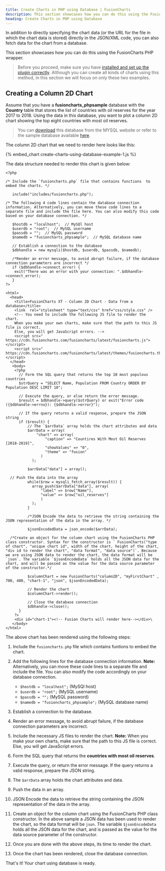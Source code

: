 ```yaml
---
title: Create Charts in PHP using Database | FusionCharts
description: This section showcases how you can do this using the FusionCharts PHP wrapper.
heading: Create Charts in PHP using Database
---
```


In addition to directly specifying the chart data (or the URL for the file in which the chart data is stored) directly in the JSON/XML code, you can also fetch data for the chart from a database.

This section showcases how you can do this using the FusionCharts PHP wrapper.

> Before you proceed, make sure you have [installed and set up the plugin correctly](/getting-started/php/your-first-chart-using-php). Although you can create all kinds of charts using this method, in this section we will focus on only these two examples.

## Creating a Column 2D Chart

Assume that you have a __fusioncharts_phpsample__ database with the __Country__ table that stores the list of countries with oil reserves for the year 2017 to 2018. Using the data in this database, you want to plot a column 2D chart showing the top eight countries with most oil reserves.

> You can [download](http://dev.mysql.com/doc/index-other.html) this database from the MYSQL website or refer to the sample database available [here](https://dev.mysql.com/doc/world-setup/en/).

The column 2D chart that we need to render here looks like this:

{% embed_chart create-charts-using-database-example-1.js %}

The data structure needed to render this chart is given below:

```
<?php

/* Include the `fusioncharts.php` file that contains functions  to embed the charts. */

   include("includes/fusioncharts.php");

/* The following 4 code lines contain the database connection information. Alternatively, you can move these code lines to a separate file and include the file here. You can also modify this code based on your database connection. */

   $hostdb = "localhost";  // MySQl host
   $userdb = "root";  // MySQL username
   $passdb = "";  // MySQL password
   $namedb = "fusioncharts_phpsample";  // MySQL database name

   // Establish a connection to the database
   $dbhandle = new mysqli($hostdb, $userdb, $passdb, $namedb);

   /*Render an error message, to avoid abrupt failure, if the database connection parameters are incorrect */
   if ($dbhandle->connect_error) {
    exit("There was an error with your connection: ".$dbhandle->connect_error);
   }
?>

<html>
  <head>
    <title>FusionCharts XT - Column 2D Chart - Data from a database</title>
    <link  rel="stylesheet" type="text/css" href="css/style.css" />
    <!-- You need to include the following JS file to render the chart.
    When you make your own charts, make sure that the path to this JS file is correct.
    Else, you will get JavaScript errors. -->
    <script src=" https://cdn.fusioncharts.com/fusioncharts/latest/fusioncharts.js"></script> 
    <script src=" https://cdn.fusioncharts.com/fusioncharts/latest/themes/fusioncharts.theme.fusion.js"></script> 
  </head>
   <body>
    <?php
      // Form the SQL query that returns the top 10 most populous countries
      $strQuery = "SELECT Name, Population FROM Country ORDER BY Population DESC LIMIT 10";

      // Execute the query, or else return the error message.
      $result = $dbhandle->query($strQuery) or exit("Error code ({$dbhandle->errno}): {$dbhandle->error}");

      // If the query returns a valid response, prepare the JSON string
      if ($result) {
          // The `$arrData` array holds the chart attributes and data
          $arrData = array(
              "chart" => array(
                  "caption" => "Countires With Most Oil Reserves [2018-2019]",
                  "showValues" => "0",
                  "theme" => "fusion"
                )
            );

          $arrData["data"] = array();

  // Push the data into the array
          while($row = mysqli_fetch_array($result)) {
            array_push($arrData["data"], array(
                "label" => $row["Name"],
                "value" => $row["oil_reserves"]
                )
            );
          }

          /*JSON Encode the data to retrieve the string containing the JSON representation of the data in the array. */

          $jsonEncodedData = json_encode($arrData);

  /*Create an object for the column chart using the FusionCharts PHP class constructor. Syntax for the constructor is ` FusionCharts("type of chart", "unique chart id", width of the chart, height of the chart, "div id to render the chart", "data format", "data source")`. Because we are using JSON data to render the chart, the data format will be `json`. The variable `$jsonEncodeData` holds all the JSON data for the chart, and will be passed as the value for the data source parameter of the constructor.*/

          $columnChart = new FusionCharts("column2D", "myFirstChart" , 700, 400, "chart-1", "json", $jsonEncodedData);

          // Render the chart
          $columnChart->render();

          // Close the database connection
          $dbhandle->close();
      }
    ?>
    <div id="chart-1"><!-- Fusion Charts will render here--></div>\
   </body>
</html>
```

The above chart has been rendered using the following steps:

1. Include the `fusioncharts.php` file which contains funtions to embed the chart.

2. Add the following lines for the database connection information. **Note:** Alternatively, you can move these code lines to a separate file and include the file. You can also modify the code accordingly on your database connection.
    * `$hostdb = "localhost";` (MySQl host)
    * `$userdb = "root";` (MySQL username)
    * `$passdb = "";` (MySQL password)
    * `$namedb = "fusioncharts_phpsample";` (MySQL database name)

3. Establish a connection to the database.

4. Render an error message, to avoid abrupt failure, if the database connection parameters are incorrect.

5. Include the necessary JS files to render the chart. **Note:** When you make your own charts, make sure that the path to this JS file is correct. Else, you will get JavaScript errors.

6. Form the SQL query that returns the **countries with most oil reserves**.

7. Execute the query, or return the error message. If the query returns a valid response, prepare the JSON string.

8. The `$arrData` array holds the chart attributes and data.

9. Push the data in an array.

10. JSON Encode the data to retrieve the string containing the JSON representation of the data in the array.

11. Create an object for the column chart using the FusionCharts PHP class constructor. In the above sample a JSON data has been used to render the chart, so the data format will be `json`. The variable `$jsonEncodeData` holds all the JSON data for the chart, and is passed as the value for the data source parameter of the constructor.

12. Once you are done with the above steps, its time to render the chart.

13. Once the chart has been rendered, close the database connection.

That's it! Your chart using database is ready.